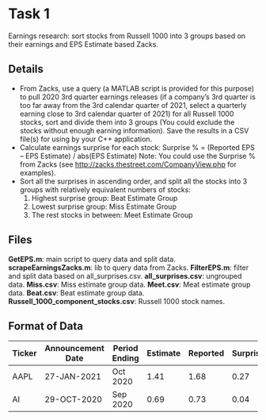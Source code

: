 # Task 1
Earnings research: sort stocks from Russell 1000 into 3 groups based on their earnings and EPS Estimate based Zacks.

## Details
- From Zacks, use a query (a MATLAB script is provided for this purpose) to pull 2020 3rd quarter earnings releases (if a company’s 3rd quarter is too far away from the 3rd calendar quarter of 2021, select a quarterly earning close to 3rd calendar quarter of 2021) for all Russell 1000 stocks, sort and divide them into 3 groups (You could exclude the stocks without enough earning information). Save the results in a CSV file(s) for using by your C++ application.
- Calculate earnings surprise for each stock:
Surprise % = (Reported EPS – EPS Estimate) / abs(EPS Estimate)
Note: You could use the Surprise % from Zacks (see
http://zacks.thestreet.com/CompanyView.php for examples).
- Sort all the surprises in ascending order, and split all the stocks into 3 groups
with relatively equivalent numbers of stocks:
  1. Highest surprise group: Beat Estimate Group
  2. Lowest surprise group: Miss Estimate Group
  3. The rest stocks in between: Meet Estimate Group

## Files
**GetEPS.m**: main script to query data and split data.
**scrapeEarningsZacks.m**: lib to query data from Zacks.
**FilterEPS.m**: filter and split data based on all_surprises.csv.
**all_surprises.csv**: ungrouped data.
**Miss.csv**: Miss estimate group data.
**Meet.csv**: Meat estimate group data.
**Beat.csv**: Beat estimate group data.
**Russell_1000_component_stocks.csv**: Russell 1000 stock names.

## Format of Data
| Ticker | Announcement Date | Period Ending | Estimate | Reported | Surprise | Surprise% |
|--------|-------------|---------------|----------|----------|----------|-----------|
| AAPL   | 27-JAN-2021 | Oct 2020      | 1.41     | 1.68     | 0.27     | 19.15     |
| AI     | 29-OCT-2020 | Sep 2020      | 0.69     | 0.73     | 0.04     | 5.80      |